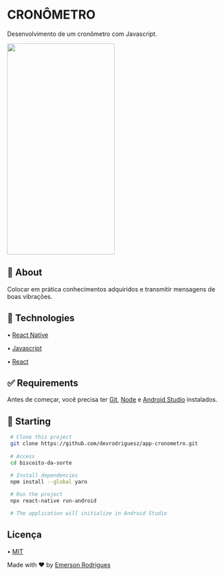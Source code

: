 
# CRONÔMETRO
Desenvolvimento de um cronômetro com Javascript.


<img src="https://user-images.githubusercontent.com/110337546/184050505-254802ba-f0bc-4c5b-a7c5-c67ef94ac3de.gif" width="250" height="490">

## 🎯 About
Colocar em prática conhecimentos adquiridos e transmitir mensagens de boas vibrações.

## 🚀 Technologies
• [React Native](https://reactnative.dev)

• [Javascript](https://www.javascript.com)

• [React](https://pt-br.reactjs.org)

## ✅ Requirements

Antes de começar, você precisa ter [Git](https://git-scm.com), [Node](https://nodejs.org/en/) e [Android Studio](https://developer.android.com/studio) instalados.

## 🏁 Starting

```bash 
 # Clone this project
 git clone https://github.com/devrodriguesz/app-cronometro.git
  
 # Access
 cd biscoito-da-sorte
  
 # Install dependencies
 npm install --global yarn

 # Run the project
 npx react-native run-android

 # The application will initialize in Android Studio
``` 

## Licença

• [MIT](https://choosealicense.com/licenses/mit/)

Made with ❤️ by [Emerson Rodrigues](https://github.com/devrodriguesz/)
